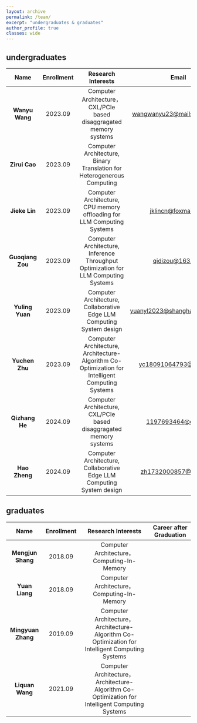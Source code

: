 ```yaml
---
layout: archive
permalink: /team/
excerpt: "undergraduates & graduates"
author_profile: true
classes: wide
---
```


## undergraduates
|  Name    | Enrollment |  Research Interests | Email |
|:----------------:|:-----------------------:|:-------------------------:|:-------------------------:|
|   **Wanyu Wang**    |      2023.09   | Computer Architecture，CXL/PCIe based disaggragated memory systems | wangwanyu23@mails.ucas.ac.cn |
|   **Zirui Cao**    |      2023.09   | Computer Architecture, Binary Translation for Heterogenerous Computing | | 
|   **Jieke Lin**    |      2023.09   | Computer Architecture, CPU memory offloading for LLM Computing Systems | jklincn@foxmail.com |
|   **Guoqiang Zou**    |      2023.09   | Computer Architecture, Inference Throughput Optimization for LLM Computing Systems | qidizou@163.com |
|   **Yuling Yuan**    |      2023.09   | Computer Architecture, Collaborative Edge LLM Computing System design | yuanyl2023@shanghaitech.edu.cn |
|   **Yuchen Zhu**    |      2023.09   | Computer Architecture, Architecture-Algorithm Co-Optimization for Intelligent Computing Systems | yc18091064793@163.com |
|   **Qizhang He**    |      2024.09   | Computer Architecture, CXL/PCIe based disaggragated memory systems | 1197693464@qq.com |
|   **Hao Zheng**    |      2024.09   | Computer Architecture, Collaborative Edge LLM Computing System design | zh1732000857@126.com |

## graduates
|  Name    | Enrollment |  Research Interests | Career after Graduation |
|:----------------:|:-----------------------:|:-------------------------:|:-------------------------:|
|   **Mengjun Shang**    |      2018.09   | Computer Architecture，Computing-In-Memory | |
|   **Yuan Liang**    |      2018.09   | Computer Architecture，Computing-In-Memory | |
|   **Mingyuan Zhang**    |      2019.09   | Computer Architecture， Architecture-Algorithm Co-Optimization for Intelligent Computing Systems | |
|   **Liquan Wang**    |      2021.09   | Computer Architecture， Architecture-Algorithm Co-Optimization for Intelligent Computing Systems | |
